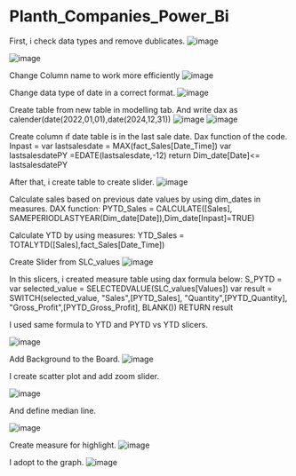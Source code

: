 # Planth_Companies_Power_Bi

First, i check data types and remove dublicates.
![image](https://github.com/user-attachments/assets/75514df2-16f4-4529-9d82-58cd98dfbd2e)

![image](https://github.com/user-attachments/assets/a27698aa-eb27-4401-9d30-ff2275c796d5)


Change Column name to work more efficiently
![image](https://github.com/user-attachments/assets/bae6792a-98db-4140-9326-bf38ff76481f)

Change data type of date in a correct format.
![image](https://github.com/user-attachments/assets/2f620356-9f5b-409c-9b2e-f97df28bb2b3)

Create table from new table in modelling tab. And write dax as  calender(date(2022,01,01),date(2024,12,31))
![image](https://github.com/user-attachments/assets/e7632de9-864e-4aa0-9623-21c798ccc09a) 
![image](https://github.com/user-attachments/assets/9231752e-4f9c-4cd0-ad48-48ff6ae1f308)


Create column ıf date table is in the last sale date.
Dax function of the code.
Inpast = 
var lastsalesdate = MAX(fact_Sales[Date_Time])
var lastsalesdatePY =EDATE(lastsalesdate,-12)
return
Dim_date[Date]<= lastsalesdatePY


After that, i create table to create slider.
![image](https://github.com/user-attachments/assets/050ebe8c-8777-4917-ad8c-4ae8edd1bc25)

Calculate sales based on previous date values by using dim_dates in measures.
DAX function:
PYTD_Sales = 
CALCULATE([Sales],
                    SAMEPERIODLASTYEAR(Dim_date[Date]),Dim_date[Inpast]=TRUE) 

Calculate YTD by using measures:
YTD_Sales = TOTALYTD([Sales],fact_Sales[Date_Time])


Create Slider from SLC_values
![image](https://github.com/user-attachments/assets/b138c283-7fa4-4db5-a946-cd7f08a2107e)

In this slicers, i created measure table using dax formula below:
S_PYTD = 
var selected_value = SELECTEDVALUE(SLC_values[Values])
var result = SWITCH(selected_value,
    "Sales",[PYTD_Sales],
    "Quantity",[PYTD_Quantity],
    "Gross_Profit",[PYTD_Gross_Profit],
    BLANK())
RETURN result

I used same formula to YTD and PYTD vs YTD slicers.

![image](https://github.com/user-attachments/assets/ae371889-b4d6-44fd-8949-eee9909838ae)

Add Background to the Board.
![image](https://github.com/user-attachments/assets/8b430e9c-aff9-48bb-a4bd-294bcc62eb0c)


I create scatter plot and add zoom slider.

![image](https://github.com/user-attachments/assets/c8ab6e40-9a0c-466b-8025-c15f10ac7717)

And define median line.

![image](https://github.com/user-attachments/assets/9a913442-ddf8-4be6-a1cf-92efb74baaf1)

Create measure for highlight.
![image](https://github.com/user-attachments/assets/b6f04681-938e-4414-96a9-b34ce37d144a)

I adopt to the graph. 
![image](https://github.com/user-attachments/assets/4fbd827c-04a9-46f7-a88f-5ed2a8a3ad63)




